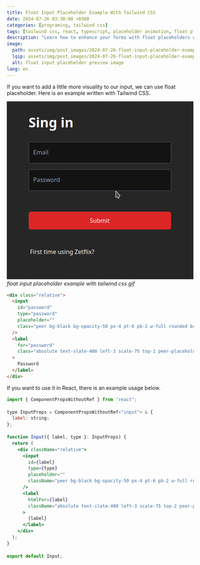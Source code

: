 ```yaml
---
title: Float Input Placeholder Example With Tailwind CSS
date: 2024-07-26 03:30:00 +0300
categories: [programing, tailwind css]
tags: [tailwind css, react, typescript, placeholder animation, float placeholder]
description: "Learn how to enhance your forms with float placeholders using Tailwind CSS. This guide provides a clear example of implementing float placeholders in both HTML and React, showcasing practical code snippets and styling techniques for a sleek, user-friendly interface."
image:
  path: assets/img/post_images/2024-07-26-float-input-placeholder-example-with-tailwind-css-preview.png
  lqip: assets/img/post_images/2024-07-26-float-input-placeholder-example-with-tailwind-css-preview-low.avif
  alt: float input placeholder preview image
lang: en
---
```


If you want to add a little more visuality to our input, we can use float placeholder. Here is an example written with Tailwind CSS.


![float placeholder input image](assets/img/post_images/1_OyfVK0yH-3Gz1Cq9BvFFYw.gif)
_float input placeholder example with tailwind css gif_

```html
<div class="relative">
  <input
    id="password"
    type="password"
    placeholder=""
    class="peer bg-black bg-opacity-50 px-4 pt-6 pb-2 w-full rounded border border-slate-600 text-white focus:ring-2 focus:ring-white outline-none invalid:border-red-500"
  />
  <label
    for="password"
    class="absolute text-slate-400 left-3 scale-75 top-2 peer-placeholder-shown:scale-100 peer-placeholder-shown:top-4 peer-focus:scale-75 peer-focus:top-2 duration-300"
  >
    Password
  </label>
</div>
```

If you want to use it in React, there is an example usage below.

```jsx
import { ComponentPropsWithoutRef } from "react";

type InputProps = ComponentPropsWithoutRef<"input"> & {
  label: string;
};

function Input({ label, type }: InputProps) {
  return (
    <div className="relative">
      <input
        id={label}
        type={type}
        placeholder=""
        className="peer bg-black bg-opacity-50 px-4 pt-6 pb-2 w-full rounded border border-slate-600 text-white focus:ring-2 focus:ring-white outline-none invalid:border-red-500"
      />
      <label
        htmlFor={label}
        className="absolute text-slate-400 left-3 scale-75 top-2 peer-placeholder-shown:scale-100 peer-placeholder-shown:top-4 peer-focus:scale-75 peer-focus:top-2 duration-300"
      >
        {label}
      </label>
    </div>
  );
}

export default Input;
```
